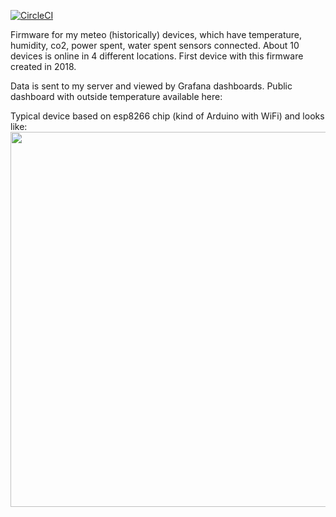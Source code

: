 [![CircleCI](https://circleci.com/gh/free0u/MeteoFirmware/tree/master.svg?style=svg&circle-token=b15ceaee303d411a0b91a3e03d85fda2e4fda699)](https://circleci.com/gh/free0u/MeteoFirmware/tree/master)

Firmware for my meteo (historically) devices, which have temperature, humidity, co2, power spent, water spent sensors connected.
About 10 devices is online in 4 different locations. First device with this firmware created in 2018.

Data is sent to my server and viewed by Grafana dashboards.
Public dashboard with outside temperature available here:

Typical device based on esp8266 chip (kind of Arduino with WiFi) and looks like:
<img src="https://user-images.githubusercontent.com/2528711/152792263-ff3405ce-c024-4c09-b02c-80450b4f9ebb.jpg" width="600">
